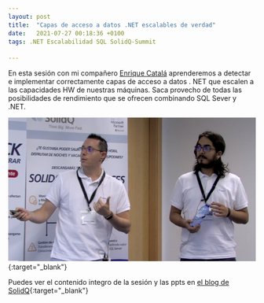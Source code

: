 ```yaml
---
layout: post
title:  "Capas de acceso a datos .NET escalables de verdad"
date:   2021-07-27 00:18:36 +0100
tags: .NET Escalabilidad SQL SolidQ-Summit

---
```


En esta sesión con mi compañero [Enrique Catalá](https://enriquecatala.com/) aprenderemos a detectar e implementar correctamente capas de acceso a datos . NET que escalen a las capacidades HW de nuestras máquinas. Saca provecho de todas las posibilidades de rendimiento que se ofrecen combinando SQL Sever y .NET.

[![Summit 2018](/assets/summit-2018.png)](https://blogs.solidq.com/es/sql-server/capas-de-acceso-datos-net-escalables-de-verdad-el-batido-perfecto-para-el-rendimiento-de-tus-bbdd/){:target="_blank"}

Puedes ver el contenido integro de la sesión y las ppts en [el blog de SolidQ](https://blogs.solidq.com/es/sql-server/capas-de-acceso-datos-net-escalables-de-verdad-el-batido-perfecto-para-el-rendimiento-de-tus-bbdd/){:target="_blank"}
